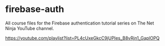 # firebase-auth

All course files for the Firebase authentication tutorial series on The Net Ninja YouTube channel.

https://youtube.com/playlist?list=PL4cUxeGkcC9jUPIes_B8vRjn1_GaplOPQ
